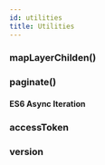 ```yaml
---
id: utilities
title: Utilities
---
```


### mapLayerChilden()

### paginate()

#### ES6 Async Iteration

### accessToken

### version
